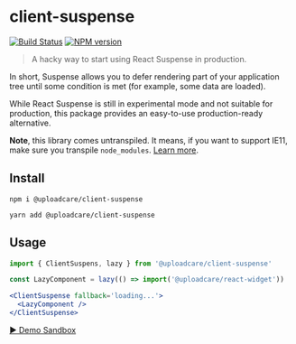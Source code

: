 # сlient-suspense

[![Build Status][build-img]][build-link]
[![NPM version][npm-img]][npm-link]

> A hacky way to start using React Suspense in production.

In short, Suspense allows you to defer rendering part of your application tree
until some condition is met (for example, some data are loaded).

While React Suspense is still in experimental mode and not suitable for
production, this package provides an easy-to-use production-ready alternative.

**Note**, this library comes untranspiled. It means, if you want to support
IE11, make sure you transpile `node_modules`. [Learn more][es6-debate].

## Install

```
npm i @uploadcare/client-suspense
```

```
yarn add @uploadcare/client-suspense
```

## Usage

```jsx
import { ClientSuspens, lazy } from '@uploadcare/client-suspense'

const LazyComponent = lazy(() => import('@uploadcare/react-widget'))

<ClientSuspense fallback='loading...'>
  <LazyComponent />
</ClientSuspense>
```

[▶ Demo Sandbox][gatsby-demo]

[es6-debate]: https://gist.github.com/Rich-Harris/51e1bf24e7c093469ef7a0983bad94cb
[gatsby-demo]: https://codesandbox.io/s/gatsby-suspense-example-6g020
[build-img]: https://api.travis-ci.com/uploadcare/client-suspense.svg?branch=master
[build-link]: https://travis-ci.com/uploadcare/client-suspense
[npm-img]: https://img.shields.io/npm/v/@uploadcare/client-suspense.svg
[npm-link]: https://www.npmjs.com/package/@uploadcare/client-suspense
